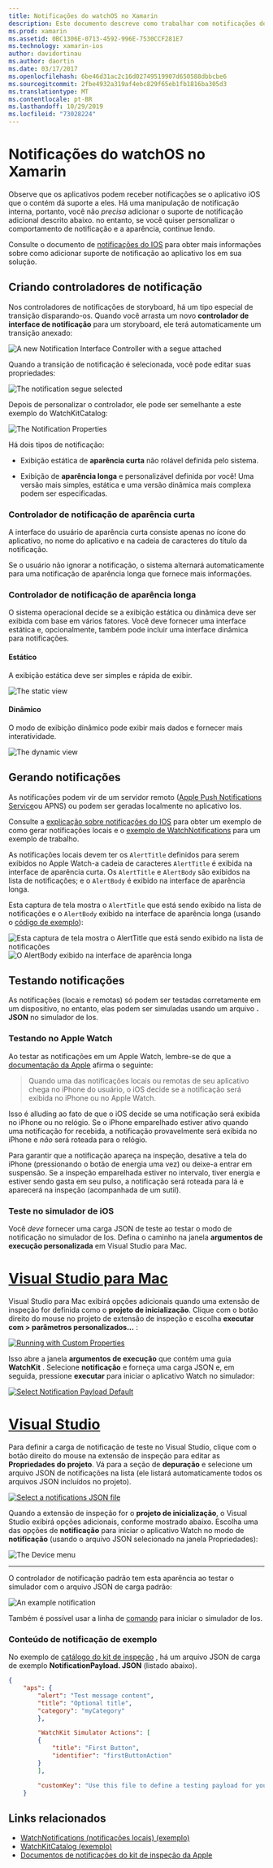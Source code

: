 ```yaml
---
title: Notificações do watchOS no Xamarin
description: Este documento descreve como trabalhar com notificações do watchOS no Xamarin. Ele aborda a criação de controladores de notificação, a geração de notificações e o teste de notificações.
ms.prod: xamarin
ms.assetid: 0BC1306E-0713-4592-996E-7530CCF281E7
ms.technology: xamarin-ios
author: davidortinau
ms.author: daortin
ms.date: 03/17/2017
ms.openlocfilehash: 6be46d31ac2c16d02749519907d650588dbbcbe6
ms.sourcegitcommit: 2fbe4932a319af4ebc829f65eb1fb1816ba305d3
ms.translationtype: MT
ms.contentlocale: pt-BR
ms.lasthandoff: 10/29/2019
ms.locfileid: "73028224"
---
```

# <a name="watchos-notifications-in-xamarin"></a>Notificações do watchOS no Xamarin

Observe que os aplicativos podem receber notificações se o aplicativo iOS que o contém dá suporte a eles. Há uma manipulação de notificação interna, portanto, você não *precisa* adicionar o suporte de notificação adicional descrito abaixo. no entanto, se você quiser personalizar o comportamento de notificação e a aparência, continue lendo.

Consulte o documento de [notificações do IOS](~/ios/platform/user-notifications/deprecated/index.md) para obter mais informações sobre como adicionar suporte de notificação ao aplicativo Ios em sua solução.

## <a name="creating-notification-controllers"></a>Criando controladores de notificação

Nos controladores de notificações de storyboard, há um tipo especial de transição disparando-os. Quando você arrasta um novo **controlador de interface de notificação** para um storyboard, ele terá automaticamente um transição anexado:

![](notifications-images/notification-storyboard1.png "A new Notification Interface Controller with a segue attached")

Quando a transição de notificação é selecionada, você pode editar suas propriedades:

![](notifications-images/notification-storyboard2.png "The notification segue selected")

Depois de personalizar o controlador, ele pode ser semelhante a este exemplo do WatchKitCatalog:

![](notifications-images/notifications-segue.png "The Notification Properties")

Há dois tipos de notificação:

- Exibição estática de **aparência curta** não rolável definida pelo sistema.

- Exibição de **aparência longa** e personalizável definida por você! Uma versão mais simples, estática e uma versão dinâmica mais complexa podem ser especificadas.

### <a name="short-look-notification-controller"></a>Controlador de notificação de aparência curta

A interface do usuário de aparência curta consiste apenas no ícone do aplicativo, no nome do aplicativo e na cadeia de caracteres do título da notificação.

Se o usuário não ignorar a notificação, o sistema alternará automaticamente para uma notificação de aparência longa que fornece mais informações.

### <a name="long-look-notification-controller"></a>Controlador de notificação de aparência longa

O sistema operacional decide se a exibição estática ou dinâmica deve ser exibida com base em vários fatores. Você deve fornecer uma interface estática e, opcionalmente, também pode incluir uma interface dinâmica para notificações.

#### <a name="static"></a>Estático

A exibição estática deve ser simples e rápida de exibir.

![](notifications-images/notification-static.png "The static view")

#### <a name="dynamic"></a>Dinâmico

O modo de exibição dinâmico pode exibir mais dados e fornecer mais interatividade.

![](notifications-images/notification-dynamic.png "The dynamic view")

## <a name="generating-notifications"></a>Gerando notificações

As notificações podem vir de um servidor remoto ([Apple Push Notifications Service](https://developer.apple.com/library/ios/documentation/NetworkingInternet/Conceptual/RemoteNotificationsPG/Chapters/ApplePushService.html)ou APNS) ou podem ser geradas localmente no aplicativo Ios.

Consulte a [explicação sobre notificações do IOS](~/ios/platform/user-notifications/deprecated/local-notifications-in-ios-walkthrough.md) para obter um exemplo de como gerar notificações locais e o [exemplo de WatchNotifications](https://docs.microsoft.com/samples/xamarin/ios-samples/watchkit-watchnotifications) para um exemplo de trabalho.

As notificações locais devem ter os `AlertTitle` definidos para serem exibidos no Apple Watch-a cadeia de caracteres `AlertTitle` é exibida na interface de aparência curta. Os `AlertTitle` e `AlertBody` são exibidos na lista de notificações; e o `AlertBody` é exibido na interface de aparência longa.

Esta captura de tela mostra o `AlertTitle` que está sendo exibido na lista de notificações e o `AlertBody` exibido na interface de aparência longa (usando o [código de exemplo](https://docs.microsoft.com/samples/xamarin/ios-samples/watchkit-watchnotifications)):

![](notifications-images/watch-notificationslist-sml.png "Esta captura de tela mostra o AlertTitle que está sendo exibido na lista de notificações") ![](notifications-images/watch-notificationcontroller-sml.png "O AlertBody exibido na interface de aparência longa")

## <a name="testing-notifications"></a>Testando notificações

As notificações (locais e remotas) só podem ser testadas corretamente em um dispositivo, no entanto, elas podem ser simuladas usando um arquivo **. JSON** no simulador de Ios.

### <a name="testing-on-apple-watch"></a>Testando no Apple Watch

Ao testar as notificações em um Apple Watch, lembre-se de que a [documentação da Apple](https://developer.apple.com/library/ios/documentation/General/Conceptual/WatchKitProgrammingGuide/BasicSupport.html) afirma o seguinte:

> Quando uma das notificações locais ou remotas de seu aplicativo chega no iPhone do usuário, o iOS decide se a notificação será exibida no iPhone ou no Apple Watch.

Isso é alluding ao fato de que o iOS decide se uma notificação será exibida no iPhone ou no relógio. Se o iPhone emparelhado estiver ativo quando uma notificação for recebida, a notificação provavelmente será exibida no iPhone e *não* será roteada para o relógio.

Para garantir que a notificação apareça na inspeção, desative a tela do iPhone (pressionando o botão de energia uma vez) ou deixe-a entrar em suspensão. Se a inspeção emparelhada estiver no intervalo, tiver energia e estiver sendo gasta em seu pulso, a notificação será roteada para lá e aparecerá na inspeção (acompanhada de um sutil).

### <a name="testing-on-the-ios-simulator"></a>Teste no simulador de iOS

Você *deve* fornecer uma carga JSON de teste ao testar o modo de notificação no simulador de Ios. Defina o caminho na janela **argumentos de execução personalizada** em Visual Studio para Mac.

# <a name="visual-studio-for-mactabmacos"></a>[Visual Studio para Mac](#tab/macos)

Visual Studio para Mac exibirá opções adicionais quando uma extensão de inspeção for definida como o **projeto de inicialização**.
Clique com o botão direito do mouse no projeto de extensão de inspeção e escolha **executar com > parâmetros personalizados...** :

[![](notifications-images/runwith-customparams-sml.png "Running with Custom Properties")](notifications-images/runwith-customparams.png#lightbox)

Isso abre a janela **argumentos de execução** que contém uma guia **WatchKit** . Selecione **notificação** e forneça uma carga JSON e, em seguida, pressione **executar** para iniciar o aplicativo Watch no simulador:

[![](notifications-images/runwith-execargs-sml.png "Select Notification Payload Default")](notifications-images/runwith-execargs.png#lightbox)

# <a name="visual-studiotabwindows"></a>[Visual Studio](#tab/windows)

Para definir a carga de notificação de teste no Visual Studio, clique com o botão direito do mouse na extensão de inspeção para editar as **Propriedades do projeto**. Vá para a seção de **depuração** e selecione um arquivo JSON de notificações na lista (ele listará automaticamente todos os arquivos JSON incluídos no projeto).

[![](notifications-images/runwith-execargs-sml-vs.png "Select a notifications JSON file")](notifications-images/runwith-execargs-vs.png#lightbox)

Quando a extensão de inspeção for o **projeto de inicialização**, o Visual Studio exibirá opções adicionais, conforme mostrado abaixo. Escolha uma das opções de **notificação** para iniciar o aplicativo Watch no modo de **notificação** (usando o arquivo JSON selecionado na janela Propriedades):

![](notifications-images/runwith-vs.png "The Device menu")

-----

O controlador de notificação padrão tem esta aparência ao testar o simulador com o arquivo JSON de carga padrão:

![](notifications-images/notification-debug-sml.png "An example notification")

Também é possível usar a linha de [comando](~/ios/watchos/troubleshooting.md#command_line) para iniciar o simulador de Ios.

### <a name="example-notification-payload"></a>Conteúdo de notificação de exemplo

No exemplo de [catálogo do kit de inspeção](https://docs.microsoft.com/samples/xamarin/ios-samples/watchos-watchkitcatalog) , há um arquivo JSON de carga de exemplo **NotificationPayload. JSON** (listado abaixo).

```json
{
    "aps": {
        "alert": "Test message content",
        "title": "Optional title",
        "category": "myCategory"
        },

        "WatchKit Simulator Actions": [
        {
            "title": "First Button",
            "identifier": "firstButtonAction"
        }
        ],

        "customKey": "Use this file to define a testing payload for your notifications. The aps dictionary specifies the category, alert text and title. The WatchKit Simulator Actions array can provide info for one or more action buttons in addition to the standard Dismiss button. Any other top level keys are custom payload. If you have multiple such JSON files in your project, you'll be able to choose between them in when selecting to debug the notification interface of your Watch App."
    }
```

## <a name="related-links"></a>Links relacionados

- [WatchNotifications (notificações locais) (exemplo)](https://docs.microsoft.com/samples/xamarin/ios-samples/watchkit-watchnotifications)
- [WatchKitCatalog (exemplo)](https://docs.microsoft.com/samples/xamarin/ios-samples/watchos-watchkitcatalog)
- [Documentos de notificações do kit de inspeção da Apple](https://developer.apple.com/library/ios/documentation/General/Conceptual/WatchKitProgrammingGuide/BasicSupport.html)
